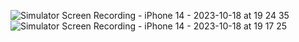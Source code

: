 ![Simulator Screen Recording - iPhone 14 - 2023-10-18 at 19 24 35](https://github.com/Howewuwu/Numerology/assets/115788868/88ae3ab5-1089-4722-8005-34d2cee89c95)
![Simulator Screen Recording - iPhone 14 - 2023-10-18 at 19 17 25](https://github.com/Howewuwu/Numerology/assets/115788868/56ba954e-5cba-4f5e-9ba0-6fea3da21f65)
